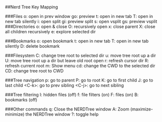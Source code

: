 ##Nerd Tree Key Mapping


###Files
    o: open in prev window
    go: preview
    t: open in new tab
    T: open in new tab silently
    i: open split
    gi: preview split
    s: open vsplit
    gs: preview vsplit
###Directories
    o: open & close
    O: recurs­ively open
    x: close parent
    X: close all children recurs­ively
    e: explore selected dir
   
###Bookmarks
    o: open bookmark
    t: open in new tab
    T: open in new tab silently
    D: delete bookmark

###Filesystem
    C: change tree root to selected dir
    u: move tree root up a dir
    U: move tree root up a dir but leave old root open
    r: refresh cursor dir
    R: refresh current root
    m: Show menu
    cd: change the CWD to the selected dir
    CD: change tree root to CWD
 	
###Tree navigation
    p: go to parent
    P: go to root
    K: go to first child
    J: go to last child
    <C-­k>: go to prev sibling
    <C-­j>: go to next sibling

###Tree filtering
    I: hidden files (off)
    f: file filters (on)
    F: files (on)
    B: bookmarks (off)
    
###Other commands
    q: Close the NERDTree window
    A: Zoom (maxim­ize­-mi­nimize) the NERDTree window
    ?: toggle help

